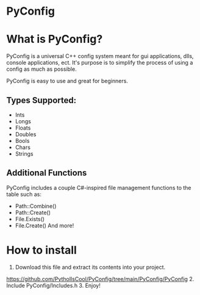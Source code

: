 # PyConfig

# What is PyConfig?
PyConfig is a universal C++ config system meant for gui applications, dlls, console applications, ect.
It's purpose is to simplify the process of using a config as much as possible.

PyConfig is easy to use and great for beginners.

## Types Supported:
- Ints
- Longs
- Floats
- Doubles
- Bools
- Chars
- Strings

## Additional Functions
PyConfig includes a couple C#-inspired file management functions to the table such as:
- Path::Combine()
- Path::Create()
- File.Exists()
- File.Create()
And more!

# How to install
1. Download this file and extract its contents into your project.

https://github.com/PytholIsCool/PyConfig/tree/main/PyConfig/PyConfig
2. Include PyConfig/Includes.h
3. Enjoy!
